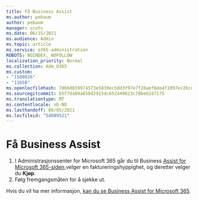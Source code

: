 ```yaml
---
title: Få Business Assist
ms.author: pebaum
author: pebaum
manager: scotv
ms.date: 06/15/2021
ms.audience: Admin
ms.topic: article
ms.service: o365-administration
ROBOTS: NOINDEX, NOFOLLOW
localization_priority: Normal
ms.collection: Adm_O365
ms.custom:
- "1500026"
- "11658"
ms.openlocfilehash: 7d66d659974573e5839ec5dd3f97e7f28aef6de4f1097ec26cd3df9b00495de5
ms.sourcegitcommit: b5f7da89a650d2915dc652449623c78be6247175
ms.translationtype: MT
ms.contentlocale: nb-NO
ms.lasthandoff: 08/05/2021
ms.locfileid: "54089521"
---
```

# <a name="get-business-assist"></a>Få Business Assist

1. I Administrasjonssenter for Microsoft 365 går du til Business [Assist for Microsoft 365-siden,](https://go.microsoft.com/fwlink/p/?linkid=2158423)velger en faktureringshyppighet, og deretter velger du **Kjøp**.
2. Følg fremgangsmåten for å sjekke ut.

Hvis du vil ha mer informasjon, [kan du se Business Assist for Microsoft 365](/microsoft-365/admin/misc/business-assist).